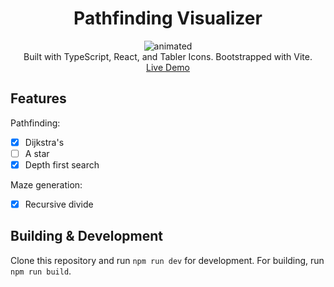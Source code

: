 <h1 align="center">Pathfinding Visualizer</h1>
<div align="center">
  <img src="https://github.com/chompaa/pathfinding-visualizer/assets/26204416/ca87fa7c-f574-4c3b-a5f0-3f39e6b4ae03" alt="animated" />
  <br>
  Built with TypeScript, React, and Tabler Icons. Bootstrapped with Vite.
  <br>
  <a href="https://chompaa.github.io/pathfinding-visualizer">Live Demo</a>
</div>

## Features

Pathfinding:

- [x] Dijkstra's
- [ ] A star
- [x] Depth first search

Maze generation:

- [x] Recursive divide

## Building & Development

Clone this repository and run `npm run dev` for development. For building, run `npm run build`.
